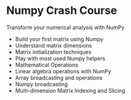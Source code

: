 # Numpy Crash Course
Transform your numerical analysis with NumPy

* Build your first matrix using Numpy
* Understand matrix dimensions
* Matrix initialization techniques
* Play with most used Numpy helpers
* Mathematical Operations
* Linear algebra operations with NumPy
* Array broadcasting and operations
* Numpy broadcasting
* Multi-dimension Matrix Indexing and Slicing
